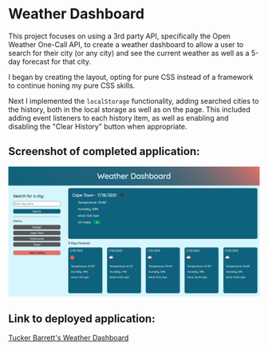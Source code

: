 # Weather Dashboard
This project focuses on using a 3rd party API, specifically the Open Weather One-Call API, to create a weather dashboard to allow a user to search for their city (or any city) and see the current weather as well as a 5-day forecast for that city.

I began by creating the layout, opting for pure CSS instead of a framework to continue honing my pure CSS skills. 

Next I implemented the <code>localStorage</code> functionality, adding searched cities to the history, both in the local storage as well as on the page. This included adding event listeners to each history item, as well as enabling and disabling the "Clear History" button when appropriate.




## Screenshot of completed application:
![Screenshot of Tucker's completed Weather Dashboard](assets/images/finished-weather-dashboard.png "Tucker's completed Weather Dashboard")

## Link to deployed application:
[Tucker Barrett's Weather Dashboard](http://grinninbarrett.github.io/weather-dashboard "Tucker's deployed Weather Dashboard application")